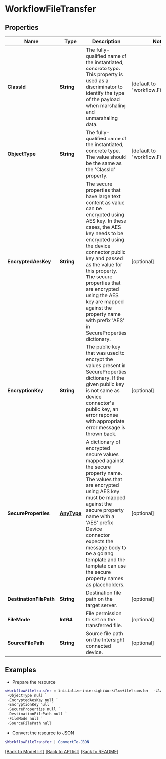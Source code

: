 # WorkflowFileTransfer
## Properties

Name | Type | Description | Notes
------------ | ------------- | ------------- | -------------
**ClassId** | **String** | The fully-qualified name of the instantiated, concrete type. This property is used as a discriminator to identify the type of the payload when marshaling and unmarshaling data. | [default to "workflow.FileTransfer"]
**ObjectType** | **String** | The fully-qualified name of the instantiated, concrete type. The value should be the same as the &#39;ClassId&#39; property. | [default to "workflow.FileTransfer"]
**EncryptedAesKey** | **String** | The secure properties that have large text content as value can be encrypted using AES key. In these cases, the AES key needs to be encrypted using the device connector public key and passed as the value for this property. The secure properties that are encrypted using the AES key are mapped against the property name with prefix &#39;AES&#39; in SecureProperties dictionary. | [optional] 
**EncryptionKey** | **String** | The public key that was used to encrypt the values present in SecureProperties dictionary. If the given public key is not same as device connector&#39;s public key, an error reponse with appropriate error message is thrown back. | [optional] 
**SecureProperties** | [**AnyType**](.md) | A dictionary of encrypted secure values mapped against the secure property name. The values that are encrypted using AES key must be mapped against the secure property name with a &#39;AES&#39; prefix Device connector expects the message body to be a golang template and the template can use the secure property names as placeholders. | [optional] 
**DestinationFilePath** | **String** | Destination file path on the target server. | [optional] 
**FileMode** | **Int64** | File permission to set on the transferred file. | [optional] 
**SourceFilePath** | **String** | Source file path on the Intersight connected device. | [optional] 

## Examples

- Prepare the resource
```powershell
$WorkflowFileTransfer = Initialize-IntersightWorkflowFileTransfer  -ClassId null `
 -ObjectType null `
 -EncryptedAesKey null `
 -EncryptionKey null `
 -SecureProperties null `
 -DestinationFilePath null `
 -FileMode null `
 -SourceFilePath null
```

- Convert the resource to JSON
```powershell
$WorkflowFileTransfer | ConvertTo-JSON
```

[[Back to Model list]](../README.md#documentation-for-models) [[Back to API list]](../README.md#documentation-for-api-endpoints) [[Back to README]](../README.md)

